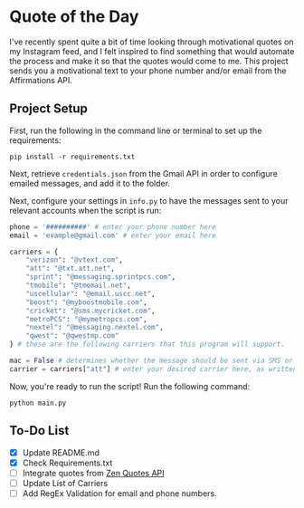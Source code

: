 # Quote of the Day
I've recently spent quite a bit of time looking through motivational quotes on my Instagram feed, and I felt inspired to find something that would automate the process and make it so that the quotes would come to me. This project sends you a motivational text to your phone number and/or email from the Affirmations API. 

## Project Setup 
First, run the following in the command line or terminal to set up the requirements: 

`pip install -r requirements.txt`

Next, retrieve `credentials.json` from the Gmail API in order to configure emailed messages, and add it to the folder. 

Next, configure your settings in `info.py` to have the messages sent to your relevant accounts when the script is run: 
```py
phone = '##########' # enter your phone number here 
email = 'example@gmail.com' # enter your email here 

carriers = {
    "verizon": "@vtext.com",
    "att": "@txt.att.net",
    "sprint": "@messaging.sprintpcs.com",
    "tmobile": "@tmomail.net",
    "uscellular": "@email.uscc.net",
    "boost": "@myboostmobile.com",
    "cricket": "@sms.mycricket.com",
    "metroPCS": "@mymetropcs.com",
    "nextel": "@messaging.nextel.com",
    "qwest": "@qwestmp.com"
} # these are the following carriers that this program will support. 

mac = False # determines whether the message should be sent via SMS or iMessage. Set to True for iOS (iMessage), and False for SMS. 
carrier = carriers["att"] # enter your desired carrier here, as written in carriers. 
```
Now, you're ready to run the script! Run the following command: 

`python main.py`

## To-Do List
- [x] Update README.md
- [x] Check Requirements.txt
- [ ] Integrate quotes from [Zen Quotes API](https://zenquotes.io)
- [ ] Update List of Carriers
- [ ] Add RegEx Validation for email and phone numbers.   

